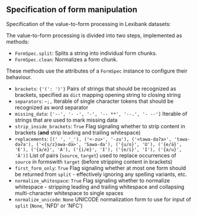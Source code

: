 ## Specification of form manipulation


Specification of the value-to-form processing in Lexibank datasets:

The value-to-form processing is divided into two steps, implemented as methods:
- `FormSpec.split`: Splits a string into individual form chunks.
- `FormSpec.clean`: Normalizes a form chunk.

These methods use the attributes of a `FormSpec` instance to configure their behaviour.

- `brackets`: `{'(': ')'}`
  Pairs of strings that should be recognized as brackets, specified as `dict` mapping opening string to closing string
- `separators`: `~;,`
  Iterable of single character tokens that should be recognized as word separator
- `missing_data`: `['--', '- -', '-', '-- **', '--.', '- --']`
  Iterable of strings that are used to mark missing data
- `strip_inside_brackets`: `True`
  Flag signaling whether to strip content in brackets (**and** strip leading and trailing whitespace)
- `replacements`: `[(' ', '_'), ('<-zu>', '-zu'), ('<tawa-daʔa>', 'tawa-daʔa'), ('<{s/z}awa-da>', 'Sawa-da'), ('{u/o}', 'U'), ('{e/ä}', 'E'), ('{a/e}', 'A'), ('{i/e}', 'I'), ('{e/i}', 'I'), ('{a/u}', 'Ä')]`
  List of pairs (`source`, `target`) used to replace occurrences of `source` in formswith `target` (before stripping content in brackets)
- `first_form_only`: `True`
  Flag signaling whether at most one form should be returned from `split` - effectively ignoring any spelling variants, etc.
- `normalize_whitespace`: `True`
  Flag signaling whether to normalize whitespace - stripping leading and trailing whitespace and collapsing multi-character whitespace to single spaces
- `normalize_unicode`: `None`
  UNICODE normalization form to use for input of `split` (`None`, 'NFD' or 'NFC')